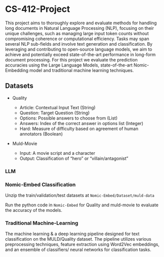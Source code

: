 # CS-412-Project
This project aims to thoroughly explore and evaluate methods for handling long documents in Natural Language Processing (NLP), focusing on their unique challenges, such as managing large input token counts without compromising coherence or computational efficiency. Tasks may span several NLP sub-fields and involve text generation and classification. By leveraging and contributing to open-source language models, we aim to achieve and potentially exceed state-of-the-art performance in long-form document processing. For this project we evaluate the prediction accuracies using the Large Language Models, state-of-the-art Nomic-Embedding model and traditional machine learning techniques. 

## Datasets

- Quality
    - Article: Contextual Input Text (String)
    - Question: Target Question (String)
    - Options: Possible answers to choose from (List)
    - Answers: Index of the correct answer in options list (Integer)
    - Hard: Measure of difficulty based on agreement of human annotators (Boolean)


- Muld-Movie
    - Input: A movie script and a character
    - Output: Classification of “hero” or “villain/antagonist”


### LLM

### Nomic-Embed Classification

Unzip the train/validation/test datasets at `Nomic-Embed/Dataset/muld-data`

Run the python code in `Nomic-Embed` for Quality and muld-movie to evaluate the accuracy of the models.

### Traditional Machine-Learning
The machine learning & a deep learning pipeline designed for text classification on the MULD/Quality dataset. The pipeline utilizes various preprocessing techniques, feature extraction using Word2Vec embeddings, and an ensemble of classifiers/ neural networks for classification tasks.
